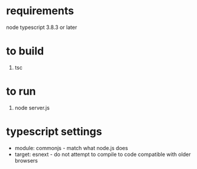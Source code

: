 # requirements
node
typescript 3.8.3 or later

# to build
1. tsc

# to run
1. node server.js

# typescript settings
* module: commonjs - match what node.js does
* target: esnext - do not attempt to compile to code compatible with older browsers